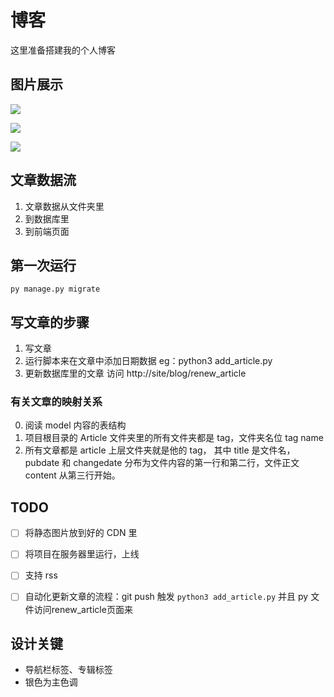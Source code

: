 # 博客
这里准备搭建我的个人博客

## 图片展示
![](https://cloud.githubusercontent.com/assets/8455579/9835395/89daff1c-5a1b-11e5-89ab-162d2445f952.png)

![](https://cloud.githubusercontent.com/assets/8455579/9835391/740e3262-5a1b-11e5-83c9-d3d657cab562.gif)

![](http://7xkpdt.com1.z0.glb.clouddn.com/15-8-4/25566477.jpg?attname=&e=1442212641&token=B7AYfxUfqmERZ1et2qdFSOajI17arpp4gDUn1NdV:X81WNhZpZZ8R-_jjOxelUIu3nGM)

## 文章数据流
1. 文章数据从文件夹里
2. 到数据库里
3. 到前端页面

## 第一次运行
```
py manage.py migrate

```


## 写文章的步骤
1. 写文章
2. 运行脚本来在文章中添加日期数据 eg：python3 add_article.py
3. 更新数据库里的文章 访问 http://site/blog/renew_article

### 有关文章的映射关系
0. 阅读 model 内容的表结构
1. 项目根目录的 Article 文件夹里的所有文件夹都是 tag，文件夹名位 tag name
2. 所有文章都是 article 上层文件夹就是他的 tag， 其中 title 是文件名， pubdate 和 changedate 分布为文件内容的第一行和第二行，文件正文 content 从第三行开始。

## TODO
- [ ] 将静态图片放到好的 CDN 里
- [ ] 将项目在服务器里运行，上线
- [ ] 支持 rss
- [ ] 自动化更新文章的流程：git push 触发 `python3 add_article.py` 并且 py 文件访问renew_article页面来


## 设计关键
- 导航栏标签、专辑标签
- 银色为主色调
